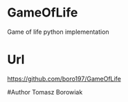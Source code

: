 # GameOfLife
Game of life python implementation

# Url
https://github.com/boro197/GameOfLife

#Author 
Tomasz Borowiak